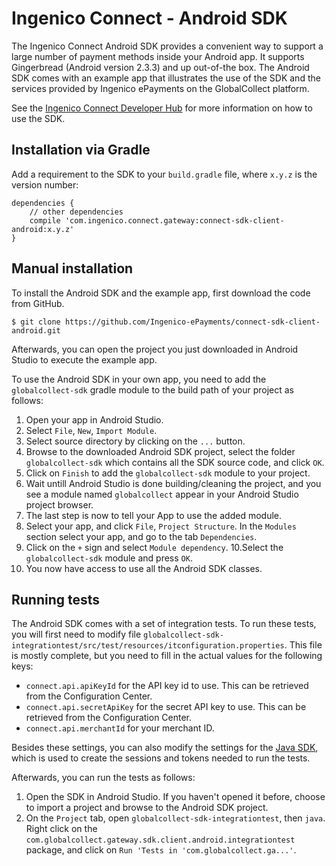 Ingenico Connect - Android SDK
=======================

The Ingenico Connect Android SDK provides a convenient way to support a large number of payment methods inside your Android app.
It supports Gingerbread (Android version 2.3.3) and up out-of-the box.
The Android SDK comes with an example app that illustrates the use of the SDK and the services provided by Ingenico ePayments on the GlobalCollect platform.

See the [Ingenico Connect Developer Hub](https://developer.globalcollect.com/documentation/sdk/mobile/android/) for more information on how to use the SDK.

Installation via Gradle
------------

Add a requirement to the SDK to your `build.gradle` file, where `x.y.z` is the version number:

    dependencies {
        // other dependencies
        compile 'com.ingenico.connect.gateway:connect-sdk-client-android:x.y.z'
    }

Manual installation
------------

To install the Android SDK and the example app, first download the code from GitHub.

```
$ git clone https://github.com/Ingenico-ePayments/connect-sdk-client-android.git
```

Afterwards, you can open the project you just downloaded in Android Studio to execute the example app.

To use the Android SDK in your own app, you need to add the `globalcollect-sdk` gradle module to the build path of your project as follows:

1. Open your app in Android Studio.
2. Select `File`, `New`, `Import Module`.
3. Select source directory by clicking on the `...` button.
4. Browse to the downloaded Android SDK project, select the folder `globalcollect-sdk` which contains all the SDK source code, and click `OK`.
5. Click on `Finish` to add the `globalcollect-sdk` module to your project.
6. Wait untill Android Studio is done building/cleaning the project, and you see a module named `globalcollect` appear in your Android Studio project browser.
7. The last step is now to tell your App to use the added module.
8. Select your app, and click `File`, `Project Structure`. In the `Modules` section select your app, and go to the tab `Dependencies`.
9. Click on the `+` sign and select `Module dependency`.
10.Select the `globalcollect-sdk` module and press `OK`.
11. You now have access to use all the Android SDK classes.

Running tests
-------------

The Android SDK comes with a set of integration tests. To run these tests, you will first need to modify file `globalcollect-sdk-integrationtest/src/test/resources/itconfiguration.properties`. This file is mostly complete, but you need to fill in the actual values for the following keys:
* `connect.api.apiKeyId` for the API key id to use. This can be retrieved from the Configuration Center.
* `connect.api.secretApiKey` for the secret API key to use. This can be retrieved from the Configuration Center.
* `connect.api.merchantId` for your merchant ID.

Besides these settings, you can also modify the settings for the [Java SDK](https://developer.globalcollect.com/documentation/sdk/server/java/), which is used to create the sessions and tokens needed to run the tests.

Afterwards, you can run the tests as follows:
1. Open the SDK in Android Studio. If you haven't opened it before, choose to import a project and browse to the Android SDK project.
2. On the `Project` tab, open `globalcollect-sdk-integrationtest`, then `java`. Right click on the `com.globalcollect.gateway.sdk.client.android.integrationtest` package, and click on `Run 'Tests in 'com.globalcollect.ga...'`.
